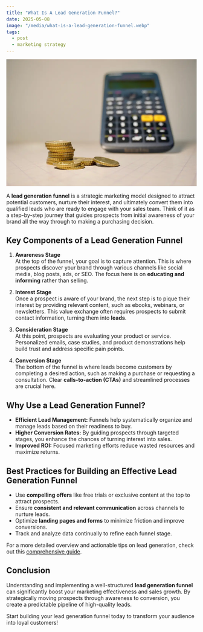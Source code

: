 ```yaml
---
title: "What Is A Lead Generation Funnel?"
date: 2025-05-08
image: "/media/what-is-a-lead-generation-funnel.webp"
tags:
  - post
  - marketing strategy
---
```


![What Is A Lead Generation Funnel?](/media/what-is-a-lead-generation-funnel.webp)

A **lead generation funnel** is a strategic marketing model designed to attract potential customers, nurture their interest, and ultimately convert them into qualified leads who are ready to engage with your sales team. Think of it as a step-by-step journey that guides prospects from initial awareness of your brand all the way through to making a purchasing decision.

## Key Components of a Lead Generation Funnel

1. **Awareness Stage**  
   At the top of the funnel, your goal is to capture attention. This is where prospects discover your brand through various channels like social media, blog posts, ads, or SEO. The focus here is on **educating and informing** rather than selling.

2. **Interest Stage**  
   Once a prospect is aware of your brand, the next step is to pique their interest by providing relevant content, such as ebooks, webinars, or newsletters. This value exchange often requires prospects to submit contact information, turning them into **leads**.

3. **Consideration Stage**  
   At this point, prospects are evaluating your product or service. Personalized emails, case studies, and product demonstrations help build trust and address specific pain points.

4. **Conversion Stage**  
   The bottom of the funnel is where leads become customers by completing a desired action, such as making a purchase or requesting a consultation. Clear **calls-to-action (CTAs)** and streamlined processes are crucial here.

## Why Use a Lead Generation Funnel?

- **Efficient Lead Management:** Funnels help systematically organize and manage leads based on their readiness to buy.  
- **Higher Conversion Rates:** By guiding prospects through targeted stages, you enhance the chances of turning interest into sales.  
- **Improved ROI:** Focused marketing efforts reduce wasted resources and maximize returns.  

## Best Practices for Building an Effective Lead Generation Funnel

- Use **compelling offers** like free trials or exclusive content at the top to attract prospects.  
- Ensure **consistent and relevant communication** across channels to nurture leads.  
- Optimize **landing pages and forms** to minimize friction and improve conversions.  
- Track and analyze data continually to refine each funnel stage.

For a more detailed overview and actionable tips on lead generation, check out this [comprehensive guide](https://leadcraftr.com/posts/lead-generation/).

## Conclusion

Understanding and implementing a well-structured **lead generation funnel** can significantly boost your marketing effectiveness and sales growth. By strategically moving prospects through awareness to conversion, you create a predictable pipeline of high-quality leads.  

Start building your lead generation funnel today to transform your audience into loyal customers!
